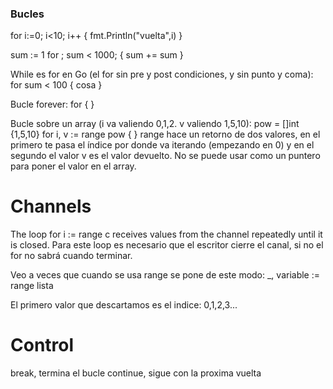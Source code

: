 ### Bucles ###
for i:=0; i<10; i++ {
  fmt.Println("vuelta",i)
}
 
sum := 1
for ; sum < 1000; {
  sum += sum
}
 
While es for en Go (el for sin pre y post condiciones, y sin punto y coma):
for sum < 100 {
  cosa
}
 
Bucle forever:
for {
}

Bucle sobre un array (i va valiendo 0,1,2. v valiendo 1,5,10):
pow = []int {1,5,10}
for i, v := range pow { }
range hace un retorno de dos valores, en el primero te pasa el índice por donde va iterando (empezando en 0) y en el segundo el valor
v es el valor devuelto. No se puede usar como un puntero para poner el valor en el array.

# Channels
The loop for i := range c receives values from the channel repeatedly until it is closed.
Para este loop es necesario que el escritor cierre el canal, si no el for no sabrá cuando terminar.

Veo a veces que cuando se usa range se pone de este modo:
  _, variable := range lista

El primero valor que descartamos es el indice: 0,1,2,3...


# Control
break, termina el bucle
continue, sigue con la proxima vuelta
